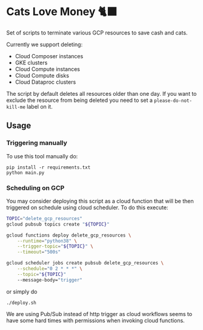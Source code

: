 # Cats Love Money 🐈‍⬛
Set of scripts to terminate various GCP resources to save cash and cats.

Currently we support deleting:
- Cloud Composer instances
- GKE clusters
- Cloud Compute instances
- Cloud Compute disks
- Cloud Dataproc clusters

The script by default deletes all resources older than one day.
If you want to exclude the resource from being deleted you need to set
a `please-do-not-kill-me` label on it.

## Usage

### Triggering manually
To use this tool manually do:
```
pip install -r requirements.txt
python main.py
```

### Scheduling on GCP

You may consider deploying this script as a cloud function that will be then
triggered on schedule using cloud scheduler. To do this execute:

```bash
TOPIC="delete_gcp_resources"
gcloud pubsub topics create "${TOPIC}"

gcloud functions deploy delete_gcp_resources \
    --runtime="python38" \
    --trigger-topic="${TOPIC}" \
    --timeout="500s"

gcloud scheduler jobs create pubsub delete_gcp_resources \
    --schedule="0 2 * * *" \
    --topic="${TOPIC}"
    --message-body="trigger"
```
or simply do
```
./deploy.sh
```

We are using Pub/Sub instead of http trigger as cloud workflows seems to have some hard times with permissions
when invoking cloud functions.
